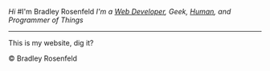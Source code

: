 _Hi_
#I'm Bradley Rosenfeld
_I'm a [Web Developer](http://bradleyrosenfeld.com/portfolio/), Geek, [Human](http://bradleyrosenfeld.com/contact/), and Programmer of Things_

---------------------------------------

This is my website, dig it?

&copy; Bradley Rosenfeld
